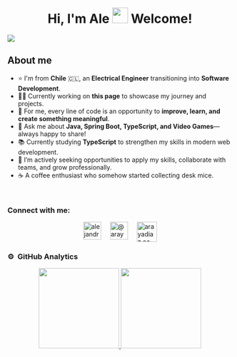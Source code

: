 <div align="center">
  <h1 align="center">
    Hi, I'm Ale <img src="https://media.giphy.com/media/hvRJCLFzcasrR4ia7z/giphy.gif" width="35"> Welcome!
  </h1>
</div>

<img src="https://i.imgur.com/Mqyajjs.png">

## About me
- ⭐ I'm from **Chile** 🇨🇱, an **Electrical Engineer** transitioning into **Software Development**.
- 👩‍💻 Currently working on **this page** to showcase my journey and projects.
- 🌱 For me, every line of code is an opportunity to **improve, learn, and create something meaningful**.
- 🫡 Ask me about **Java, Spring Boot, TypeScript, and Video Games**—always happy to share!
- 📚 Currently studying **TypeScript** to strengthen my skills in modern web development.
- 🤝 I’m actively seeking opportunities to apply my skills, collaborate with teams, and grow professionally.
- ☕ A coffee enthusiast who somehow started collecting desk mice.
<br>

<h3 align="left">Connect with me:</h3>
<ul style="list-style-type: none; padding: 0; display: flex; justify-content: center;">
  <li style="margin: 0 10px;">
    <a href="https://linkedin.com/in/alejandrac-arayadiaz" target="blank">
      <img align="center" src="https://raw.githubusercontent.com/rahuldkjain/github-profile-readme-generator/master/src/images/icons/Social/linked-in-alt.svg" alt="alejandrac-arayadiaz" width="40"/>
    </a>
  </li>
  <li style="margin: 0 10px;">
    <a href="https://medium.com/@arayadiaz.ac" target="blank">
      <img align="center" src="https://raw.githubusercontent.com/rahuldkjain/github-profile-readme-generator/master/src/images/icons/Social/medium.svg" alt="@arayadiaz.ac" width="40"/>
    </a>
  </li>
  <li style="margin: 0 10px;">
    <a href="mailto:arayadiaz.ac@gmail.com" target="blank">
      <img align="center" src="https://i.imgur.com/RzCKKEc.png" alt="arayadiaz.ac@gmail.com" width="45"/>
    </a>
  </li>
</ul>


<h3>⚙️ &nbsp;GitHub Analytics</h3>

<p align="center">
<a href="https://github.com/Alejandra-AD">
<img height="180em" src="https://github-readme-stats-eight-theta.vercel.app/api?username=Alejandra-AD&show_icons=true&theme=algolia&include_all_commits=true&count_private=true"/>
<img height="180em" src="https://github-readme-stats-eight-theta.vercel.app/api/top-langs/?username=Alejandra-AD&layout=compact&langs_count=8&theme=algolia"/>
</a>
</p>
